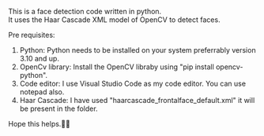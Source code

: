 This is a face detection code written in python.  
It uses the Haar Cascade XML model of OpenCV to detect faces.  
  
Pre requisites:  
 1. Python: Python needs to be installed on your system preferrably version 3.10 and up.  
 2. OpenCv library: Install the OpenCV libraby using  "pip install opencv-python".  
 3. Code editor: I use Visual Studio Code as my code editor. You can use notepad also.  
 4. Haar Cascade: I have used "haarcascade_frontalface_default.xml" it will be present in the folder.  
  
Hope this helps.🙂🙂
